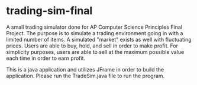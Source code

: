 # trading-sim-final
A small trading simulator done for AP Computer Science Principles Final Project. The purpose is to simulate a trading environment going in with a limited number of items. A simulated "market" exists as well with fluctuating prices. Users are able to buy, hold, and sell in order to make profit. For simplicity purposes, users are able to sell at the maximum possible value each time in order to earn profit.

This is a java application and utilizes JFrame in order to build the application.
Please run the TradeSim.java file to run the program.
